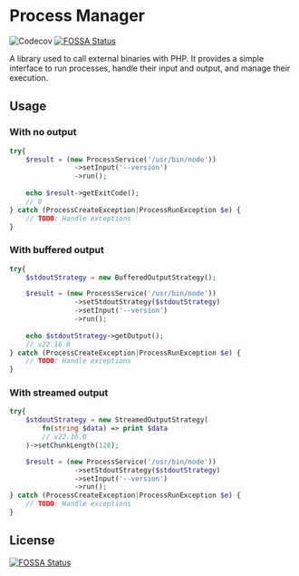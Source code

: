 # Process Manager

![Codecov](https://img.shields.io/codecov/c/github/Saggre/process-manager)
[![FOSSA Status](https://app.fossa.com/api/projects/git%2Bgithub.com%2FSaggre%2Fprocess-manager.svg?type=shield)](https://app.fossa.com/projects/git%2Bgithub.com%2FSaggre%2Fprocess-manager?ref=badge_shield)

A library used to call external binaries with PHP. It provides a simple interface to run processes, handle their input
and output, and manage their execution.

## Usage

### With no output

```php
try{
    $result = (new ProcessService('/usr/bin/node'))
                ->setInput('--version')
                ->run();
    
    echo $result->getExitCode();
    // 0
} catch (ProcessCreateException|ProcessRunException $e) {
    // TODO: Handle exceptions
}
```

### With buffered output

```php
try{
    $stdoutStrategy = new BufferedOutputStrategy();

    $result = (new ProcessService('/usr/bin/node'))
                ->setStdoutStrategy($stdoutStrategy)
                ->setInput('--version')
                ->run();
    
    echo $stdoutStrategy->getOutput();
    // v22.16.0
} catch (ProcessCreateException|ProcessRunException $e) {
    // TODO: Handle exceptions
}
```

### With streamed output

```php
try{
    $stdoutStrategy = new StreamedOutputStrategy(
        fn(string $data) => print $data
        // v22.16.0
    )->setChunkLength(128);

    $result = (new ProcessService('/usr/bin/node'))
                ->setStdoutStrategy($stdoutStrategy)
                ->setInput('--version')
                ->run();
} catch (ProcessCreateException|ProcessRunException $e) {
    // TODO: Handle exceptions
}
```

## License

[![FOSSA Status](https://app.fossa.com/api/projects/git%2Bgithub.com%2FSaggre%2Fprocess-manager.svg?type=large)](https://app.fossa.com/projects/git%2Bgithub.com%2FSaggre%2Fprocess-manager?ref=badge_large)
